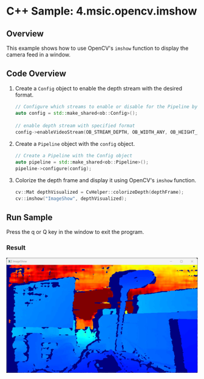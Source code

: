 # C++ Sample: 4.msic.opencv.imshow

## Overview
This example shows how to use OpenCV's `imshow` function to display the camera feed in a window.

## Code Overview

1. Create a `Config` object to enable the depth stream with the desired format.

    ```cpp
    // Configure which streams to enable or disable for the Pipeline by creating a Config
    auto config = std::make_shared<ob::Config>();

    // enable depth stream with specified format
    config->enableVideoStream(OB_STREAM_DEPTH, OB_WIDTH_ANY, OB_HEIGHT_ANY, OB_FPS_ANY, OB_FORMAT_Y16);
    ```
2. Create a `Pipeline` object with the `config` object.

    ```cpp
    // Create a Pipeline with the Config object
    auto pipeline = std::make_shared<ob::Pipeline>();
    pipeline->configure(config);
    ```
3. Colorize the depth frame and display it using OpenCV's `imshow` function.
    ```cpp
    cv::Mat depthVisualized = CvHelper::colorizeDepth(depthFrame);
    cv::imshow("ImageShow", depthVisualized);
    ```
## Run Sample

Press the q or Q key in the window to exit the program.

### Result
![result](/docs/resource/imshow.jpg)
